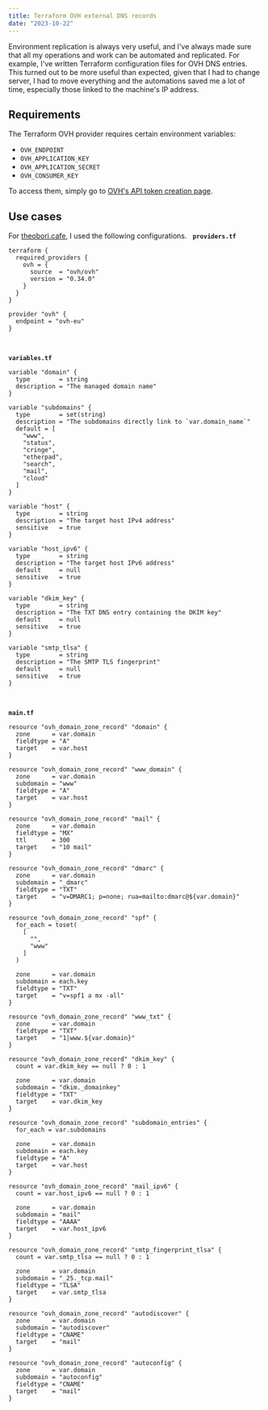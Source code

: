 ```yaml
---
title: Terraform OVH external DNS records
date: "2023-10-22"
---
```


Environment replication is always very useful, and I've always made sure that all my operations and work can be automated and replicated. For example, I've written Terraform configuration files for OVH DNS entries.
&nbsp;
This turned out to be more useful than expected, given that I had to change server, I had to move everything and the automations saved me a lot of time, especially those linked to the machine's IP address.
&nbsp;

## Requirements

The Terraform OVH provider requires certain environment variables:
- `OVH_ENDPOINT`
- `OVH_APPLICATION_KEY`
- `OVH_APPLICATION_SECRET`
- `OVH_CONSUMER_KEY`
&nbsp;

To access them, simply go to [OVH's API token creation page](https://www.ovh.com/auth/api/createToken).

## Use cases

For [theobori.cafe](https://theobori.cafe), I used the following configurations.
&nbsp;
**`providers.tf`**
```hcl
terraform {
  required_providers {
    ovh = {
      source  = "ovh/ovh"
      version = "0.34.0"
    }
  }
}

provider "ovh" {
  endpoint = "ovh-eu"
}
```

&nbsp;

**`variables.tf`**
```hcl
variable "domain" {
  type        = string
  description = "The managed domain name"
}

variable "subdomains" {
  type        = set(string)
  description = "The subdomains directly link to `var.domain_name`"
  default = [
    "www",
    "status",
    "cringe",
    "etherpad",
    "search",
    "mail",
    "cloud"
  ]
}

variable "host" {
  type        = string
  description = "The target host IPv4 address"
  sensitive   = true
}

variable "host_ipv6" {
  type        = string
  description = "The target host IPv6 address"
  default     = null
  sensitive   = true
}

variable "dkim_key" {
  type        = string
  description = "The TXT DNS entry containing the DKIM key"
  default     = null
  sensitive   = true
}

variable "smtp_tlsa" {
  type        = string
  description = "The SMTP TLS fingerprint"
  default     = null
  sensitive   = true
}
```

&nbsp;

**`main.tf`**
```hcl
resource "ovh_domain_zone_record" "domain" {
  zone      = var.domain
  fieldtype = "A"
  target    = var.host
}

resource "ovh_domain_zone_record" "www_domain" {
  zone      = var.domain
  subdomain = "www"
  fieldtype = "A"
  target    = var.host
}

resource "ovh_domain_zone_record" "mail" {
  zone      = var.domain
  fieldtype = "MX"
  ttl       = 300
  target    = "10 mail"
}

resource "ovh_domain_zone_record" "dmarc" {
  zone      = var.domain
  subdomain = "_dmarc"
  fieldtype = "TXT"
  target    = "v=DMARC1; p=none; rua=mailto:dmarc@${var.domain}"
}

resource "ovh_domain_zone_record" "spf" {
  for_each = toset(
    [
      "",
      "www"
    ]
  )

  zone      = var.domain
  subdomain = each.key
  fieldtype = "TXT"
  target    = "v=spf1 a mx -all"
}

resource "ovh_domain_zone_record" "www_txt" {
  zone      = var.domain
  fieldtype = "TXT"
  target    = "1|www.${var.domain}"
}

resource "ovh_domain_zone_record" "dkim_key" {
  count = var.dkim_key == null ? 0 : 1

  zone      = var.domain
  subdomain = "dkim._domainkey"
  fieldtype = "TXT"
  target    = var.dkim_key
}

resource "ovh_domain_zone_record" "subdomain_entries" {
  for_each = var.subdomains

  zone      = var.domain
  subdomain = each.key
  fieldtype = "A"
  target    = var.host
}

resource "ovh_domain_zone_record" "mail_ipv6" {
  count = var.host_ipv6 == null ? 0 : 1

  zone      = var.domain
  subdomain = "mail"
  fieldtype = "AAAA"
  target    = var.host_ipv6
}

resource "ovh_domain_zone_record" "smtp_fingerprint_tlsa" {
  count = var.smtp_tlsa == null ? 0 : 1

  zone      = var.domain
  subdomain = "_25._tcp.mail"
  fieldtype = "TLSA"
  target    = var.smtp_tlsa
}

resource "ovh_domain_zone_record" "autodiscover" {
  zone      = var.domain
  subdomain = "autodiscover"
  fieldtype = "CNAME"
  target    = "mail"
}

resource "ovh_domain_zone_record" "autoconfig" {
  zone      = var.domain
  subdomain = "autoconfig"
  fieldtype = "CNAME"
  target    = "mail"
}
```
